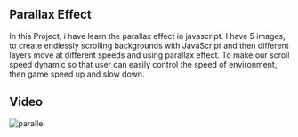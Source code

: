 ## Parallax Effect 

In this Project, i have learn the parallax effect in javascript. I have 5 images, to create endlessly scrolling backgrounds with JavaScript and then 
different layers move at different speeds and using parallax effect.
To make our scroll speed dynamic so that user can easily control the speed of environment, then game speed up and slow down.

## Video

![parallel](https://user-images.githubusercontent.com/67471717/119262101-a422ea80-bbf7-11eb-89b1-94a656773c3b.gif)




